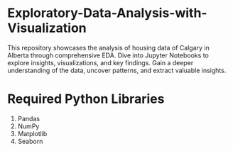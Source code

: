 # Exploratory-Data-Analysis-with-Visualization
This repository showcases the analysis of housing data of Calgary in Alberta through comprehensive EDA. Dive into Jupyter Notebooks to explore insights, visualizations, and key findings. Gain a deeper understanding of the data, uncover patterns, and extract valuable insights.



# Required Python Libraries
1. Pandas
2. NumPy
3. Matplotlib
4. Seaborn
